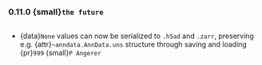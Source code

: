 ### 0.11.0 {small}`the future`

```{rubric} Features
```

- {data}`None` values can now be serialized to `.h5ad` and `.zarr`,
  preserving e.g. {attr}`~anndata.AnnData.uns` structure through
  saving and loading {pr}`999` {small}`P Angerer`

```{rubric} Bugfix
```

```{rubric} Documentation
```

```{rubric} Performance
```
